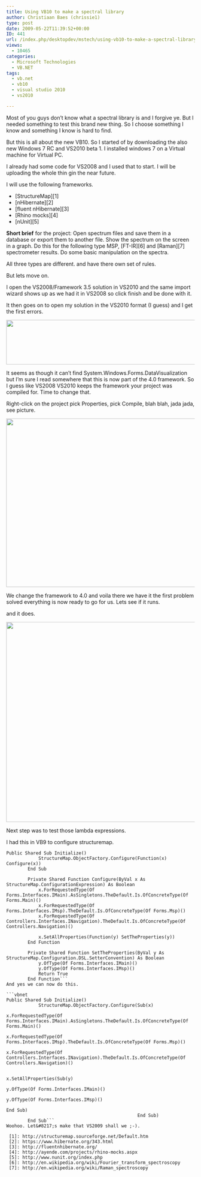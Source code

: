 ```yaml
---
title: Using VB10 to make a spectral library
author: Christiaan Baes (chrissie1)
type: post
date: 2009-05-22T11:39:52+00:00
ID: 441
url: /index.php/desktopdev/mstech/using-vb10-to-make-a-spectral-library/
views:
  - 10465
categories:
  - Microsoft Technologies
  - VB.NET
tags:
  - vb.net
  - vb10
  - visual studio 2010
  - vs2010

---
```

Most of you guys don&#8217;t know what a spectral library is and I forgive ye. But I needed something to test this brand new thing. So I choose something I know and something I know is hard to find.

But this is all about the new VB10. So I started of by downloading the also new Windows 7 RC and VS2010 beta 1. I installed windows 7 on a Virtual machine for Virtual PC. 

I already had some code for VS2008 and I used that to start. I will be uploading the whole thin gin the near future.

I will use the following frameworks. 

  * [StructureMap][1]
  * [nHibernate][2]
  * [fluent nHibernate][3]
  * [Rhino mocks][4]
  * [nUnit][5]

**Short brief** for the project: Open spectrum files and save them in a database or export them to another file. Show the spectrum on the screen in a graph. Do this for the following type MSP, [FT-IR][6] and [Raman][7] spectrometer results. Do some basic manipulation on the spectra.

All three types are different. and have there own set of rules.

But lets move on. 

I open the VS2008/Framework 3.5 solution in VS2010 and the same import wizard shows up as we had it in VS2008 so click finish and be done with it.

It then goes on to open my solution in the VS2010 format (I guess) and I get the first errors.

<div class="image_block">
  <img src="/wp-content/uploads/blogs/DesktopDev/VS2010/VS2010FirstProblem.png" alt="" title="" width="558" height="119" />
</div>

It seems as though it can&#8217;t find System.Windows.Forms.DataVisualization but I&#8217;m sure I read somewhere that this is now part of the 4.0 framework. So I guess like VS2008 VS2010 keeps the framework your project was compiled for. Time to change that. 

Right-click on the project pick Properties, pick Compile, blah blah, jada jada, see picture.

<div class="image_block">
  <img src="/wp-content/uploads/blogs/DesktopDev/VS2010/VS2010ChangeFramework.png" alt="" title="" width="720" height="450" />
</div>

We change the framework to 4.0 and voila there we have it the first problem solved everything is now ready to go for us. Lets see if it runs.

and it does.

<div class="image_block">
  <img src="/wp-content/uploads/blogs/DesktopDev/VS2010/VS2010RunFirst.png" alt="" title="" width="628" height="534" />
</div>

Next step was to test those lambda expressions.

I had this in VB9 to configure structuremap.

```vbnet
Public Shared Sub Initialize()
            StructureMap.ObjectFactory.Configure(Function(x) Configure(x))
        End Sub

        Private Shared Function Configure(ByVal x As StructureMap.ConfigurationExpression) As Boolean
            x.ForRequestedType(Of Forms.Interfaces.IMain).AsSingletons.TheDefault.Is.OfConcreteType(Of Forms.Main)()
            x.ForRequestedType(Of Forms.Interfaces.IMsp).TheDefault.Is.OfConcreteType(Of Forms.Msp)()
            x.ForRequestedType(Of Controllers.Interfaces.INavigation).TheDefault.Is.OfConcreteType(Of Controllers.Navigation)()

            x.SetAllProperties(Function(y) SetTheProperties(y))
        End Function

        Private Shared Function SetTheProperties(ByVal y As StructureMap.Configuration.DSL.SetterConvention) As Boolean
            y.OfType(Of Forms.Interfaces.IMain)()
            y.OfType(Of Forms.Interfaces.IMsp)()
            Return True
        End Function```
And yes we can now do this.

```vbnet
Public Shared Sub Initialize()
            StructureMap.ObjectFactory.Configure(Sub(x)
                                                     x.ForRequestedType(Of Forms.Interfaces.IMain).AsSingletons.TheDefault.Is.OfConcreteType(Of Forms.Main)()
                                                     x.ForRequestedType(Of Forms.Interfaces.IMsp).TheDefault.Is.OfConcreteType(Of Forms.Msp)()
                                                     x.ForRequestedType(Of Controllers.Interfaces.INavigation).TheDefault.Is.OfConcreteType(Of Controllers.Navigation)()

                                                     x.SetAllProperties(Sub(y)
                                                                            y.OfType(Of Forms.Interfaces.IMain)()
                                                                            y.OfType(Of Forms.Interfaces.IMsp)()
                                                                        End Sub)
                                                 End Sub)
        End Sub```
Woohoo. Let&#8217;s make that VS2009 shall we ;-).

 [1]: http://structuremap.sourceforge.net/Default.htm
 [2]: https://www.hibernate.org/343.html
 [3]: http://fluentnhibernate.org/
 [4]: http://ayende.com/projects/rhino-mocks.aspx
 [5]: http://www.nunit.org/index.php
 [6]: http://en.wikipedia.org/wiki/Fourier_transform_spectroscopy
 [7]: http://en.wikipedia.org/wiki/Raman_spectroscopy